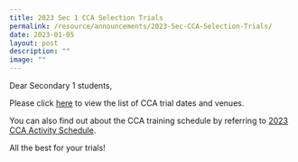 ```yaml
---
title: 2023 Sec 1 CCA Selection Trials
permalink: /resource/announcements/2023-Sec-CCA-Selection-Trials/
date: 2023-01-05
layout: post
description: ""
image: ""
---
```



Dear Secondary 1 students,

Please click [here](/files/Sec%201%20CCA%20Selection%20Trials.pdf) to view the list of CCA trial dates and venues. 

You can also find out about the CCA training schedule by referring to [2023 CCA Activity Schedule](/files/2023%20CCA%20Activity%20Schedule.pdf).

All the best for your trials!